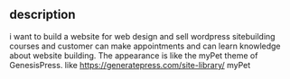 
## description
i want to build a website for web design and sell wordpress sitebuilding courses and customer can make appointments and can learn knowledge about website building. The appearance is like the myPet theme of GenesisPress. like https://generatepress.com/site-library/
myPet 